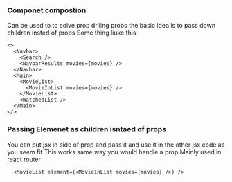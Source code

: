 ### Componet compostion

Can be used to to solve prop driling probs
the basic idea is to pass down children insted of props
Some thing liuke this

    <>
      <Navbar>
        <Search />
        <NavbarResults movies={movies} />
      </Navbar>
      <Main>
        <MovieList>
          <MovieInList movies={movies} />
        </MovieList>
        <WatchedList />
      </Main>
    </>

### Passing Elemenet as children isntaed of props

You can put jsx in side of prop and pass it and use it in the other jsx code as you seem fit
This works same way you would handle a prop
Mainly used in react router

      <MovieList element={<MovieInList movies={movies} />} />
